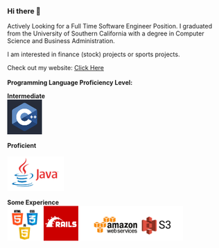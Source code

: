 ### Hi there 👋

Actively Looking for a Full Time Software Engineer Position.
I graduated from the University of Southern California with a degree in Computer Science and Business Administration.

I am interested in finance (stock) projects or sports projects.

Check out my website: <a href="https://trex1098.github.io/">Click Here</a>
<br>
<br>
<strong>Programming Language Proficiency Level:</strong>

<b>Intermediate</b>
<br>
<img src="https://github.com/trex1098/trex1098/blob/main/cpp.jpg" height="80">

<b>Proficient</b> 
<br>   
<img src="https://github.com/trex1098/trex1098/blob/main/java.png" height="80">

<b>Some Experience</b>
<br>
<img src="https://github.com/trex1098/trex1098/blob/main/webdev.png" height="80">
<img src="https://github.com/trex1098/trex1098/blob/main/ror.png" height="80">
<img src="https://github.com/trex1098/trex1098/blob/main/awss3.png" height="80">
